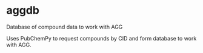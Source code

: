 # aggdb
Database of compound data to work with AGG

Uses PubChemPy to request compounds by CID and form database to work with AGG.
